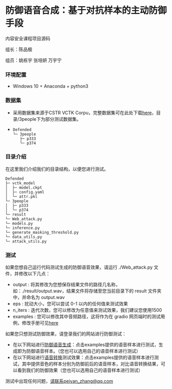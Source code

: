 # 防御语音合成：基于对抗样本的主动防御手段

内容安全课程项目源码

组长：陈品极

组员：姚栋宇 张培妍 万宇宁

### 环境配置

* Windows 10 + Anaconda + python3

### 数据集

* 采用数据集来源于CSTR VCTK Corpu，完整数据集可在此处下载[here](https://datashare.ed.ac.uk/handle/10283/3443)，目录/3people下为部分测试数据集。

* ```
  Defended
  └─ 3people
     ├─ p333
     └─ p374
  ```

### 目录介绍

在这里我们介绍我们的目录结构，以便您进行测试。

```
Defended
├─ vctk_model
│  ├─ model.ckpt
│  ├─ config.yaml
│  └─ attr.pkl
└─ 3people
│  ├─ p333
│  └─ p374
└─ result
└─ Web_attack.py
└─ models.py
└─ inference.py
└─ generate_masking_threshold.py
└─ data_utils.py
└─ attack_utils.py
```

### 测试

如果您想自己运行代码测试生成的防御语音效果，请运行 ./Web_attack.py 文件，并修改以下几点：

* output : 将其修改为您想保存结果文件的路径几名称，如：./result/output.wav，结果文件将存储至您当前目录下的 result 文件夹中，并命名为 output.wav
* eps : 扰动大小，您可以尝试 0-1 以内的任何值来测试效果
* n_iters : 迭代次数，您可以修改为任意值来测试效果，我们建议您使用1500
* examples : 您可以修改其中音频路径，这将作为在 gradio 网页端时的测试用例，修改手册可见[here](https://www.gradio.app/guides)

如果您只想测试防御效果，请登录我们的网站进行防御测试：

* 在以下网站进行[防御语音生成](https://huggingface.co/spaces/petervavank/Advoice)：点击examples提供的语音样本进行测试，生成即为防御语音样本。（您也可以选用自己的语音样本进行测试）
* 在以下网站进行[语音转换](https://huggingface.co/spaces/petervavank/VoiceConvertion)测试效果：点击examples提供的语音样本进行测试，其中提供音色的样本分别为防御前后的语音样本，对比语音转换结果，可以看到我们的防御效果（您也可以选用自己的语音样本进行测试）

测试中出现任何问题，请联系peiyan_zhang@qq.com
